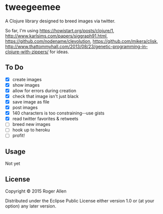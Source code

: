 # tweegeemee

A Clojure library designed to breed images via twitter.

So far, I'm using https://howistart.org/posts/clojure/1, http://www.karlsims.com/papers/siggraph91.html, https://github.com/nodename/clevolution, https://github.com/mikera/clisk, http://www.thattommyhall.com/2013/08/23/genetic-programming-in-clojure-with-zippers/ for ideas.

## To Do

* [x] create images
 * [x] show images
 * [x] allow for errors during creation
 * [x] check that image isn't just black
 * [x] save image as file
* [x] post images
 * [x] 140 characters is too constraining--use gists
* [x] read twitter favorites & retweets
* [ ] breed new images
* [ ] hook up to heroku
* [ ] profit!

## Usage

Not yet

## License

Copyright © 2015 Roger Allen

Distributed under the Eclipse Public License either version 1.0 or (at
your option) any later version.
